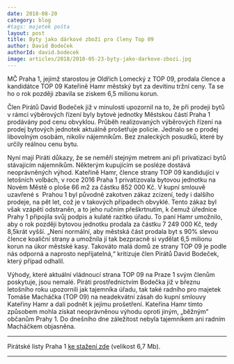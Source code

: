 ```yaml
---
date: 2018-08-20
category: blog
#tags: majetek pošta
layout: post
title: Byty jako dárkové zboží pro členy Top 09
author: David Bodeček
authorId: david.bodecek
image: articles/2018/2018-05-23-byty-jako-darkove-zbozi.jpg
---
```


MČ Praha&nbsp;1, jejímž starostou je Oldřich Lomecký z TOP 09, prodala člence a
kandidátce TOP 09 Kateřině Hamr městský byt za devítinu tržní ceny. Ta se ho
o&nbsp;rok později zbavila se ziskem 6,5 milionu korun.

Člen Pirátů David Bodeček již v minulosti upozornil na to, že při prodeji
bytů v&nbsp;rámci výběrových řízení byly bytové jednotky Městskou částí Praha&nbsp;1
prodávány pod cenu obvyklou. Průběh realizovaných výběrových řízení na
prodej bytových jednotek aktuálně prošetřuje policie. Jednalo se o prodej
libovolným osobám, nikoliv nájemníkům. Bez znaleckých posudků, které by
určily reálnou cenu bytu.

Nyní mají Piráti důkazy, že se neměří stejným metrem ani při privatizaci
bytů stávajícím nájemníkům. Některým kupujícím se posléze dostává
neoprávněných výhod. Kateřině Hamr, člence strany TOP 09 kandidující v&nbsp;
letošních volbách, v&nbsp;roce 2016 Praha&nbsp;1 privatizovala bytovou jednotku na
Novém Městě o&nbsp;ploše 66&nbsp;m2 za částku 852&nbsp;000&nbsp;Kč. V&nbsp;kupní smlouvě uzavřené s&nbsp;
Prahou&nbsp;1 byl původně zakotven zákaz zcizení, tedy i dalšího prodeje, na pět
let, což je v takových případech obvyklé. Tento zákaz byl však vzápětí
odstraněn, a to jeho ručním přeškrtnutím, k&nbsp;čemuž úřednice Prahy&nbsp;1 připojila
svůj podpis a kulaté razítko úřadu. To paní Hamr umožnilo, aby o&nbsp;rok později
bytovou jednotku prodala za částku 7&nbsp;249&nbsp;000 Kč, tedy 8,5krát vyšší.
„Není normální, aby městská část prodala byt s&nbsp;90% slevou člence koaliční
strany a umožnila jí tak bezpracně si vydělat 6,5 milionu korun na úkor
městské kasy. Takováto malá domů ze strany TOP&nbsp;09 je podle nás odporná a
naprosto nepřijatelná,“ kritizuje člen Pirátů David Bodeček, který případ
odhalil.

Výhody, které aktuální vládnoucí strana TOP&nbsp;09 na Praze&nbsp;1 svým členům
poskytuje, jsou nemalé. Piráti prostřednictvím Bodečka již v březnu
letošního roku upozornili jak tajemníka úřadu, tak také radního pro majetek
Tomáše Macháčka (TOP 09) na neadekvátní zásah do kupní smlouvy Kateřiny Hamr
a dali podnět k jejímu prošetření. Kateřina Hamr tímto způsobem mohla získat
neoprávněnou výhodu oproti jiným, „běžným“ občanům Prahy&nbsp;1. Do dnešního dne
záležitost nebyla tajemníkem ani radním Macháčkem objasněna.


---

Pirátské listy Praha 1 [ke stažení zde](/assets/pdf/2018-09-19-praha-1.pdf) (velikost 6,7 Mb).

- - -
